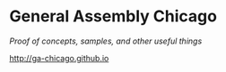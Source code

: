 # General Assembly Chicago
*Proof of concepts, samples, and other useful things*

http://ga-chicago.github.io

